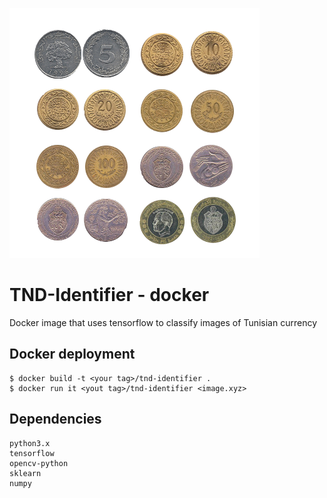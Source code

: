 ![TND images](../img/TND_coins.png)

# TND-Identifier - docker
Docker image that uses tensorflow to classify images of Tunisian currency


## Docker deployment
    $ docker build -t <your tag>/tnd-identifier .
    $ docker run it <yout tag>/tnd-identifier <image.xyz>


## Dependencies
    python3.x
    tensorflow
    opencv-python
    sklearn
    numpy